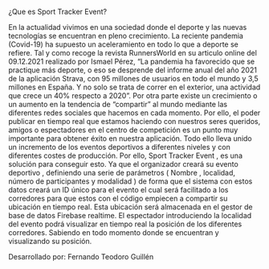 ¿Que es Sport Tracker Event?

En la actualidad vivimos en una sociedad donde el deporte y las nuevas tecnologías se encuentran en pleno crecimiento. La reciente pandemia (Covid-19) ha 
supuesto un aceleramiento en todo lo que a deporte se refiere. Tal y como recoge la revista RunnersWorld en su articulo online del 09.12.2021 realizado por 
Ismael Pérez, “La pandemia ha favorecido que se practique más deporte, o eso se desprende del informe anual del año 2021 de la aplicación Strava, con 95 millones 
de usuarios en todo el mundo y 3,5 millones en España. Y no solo se trata de correr en el exterior, una actividad que crece un 40% respecto a 2020”.
Por otra parte existe un crecimiento o un aumento en la tendencia de “compartir” al mundo mediante las diferentes redes sociales que hacemos en cada momento. 
Por ello, el poder publicar en tiempo real que estamos haciendo con nuestros seres queridos, amigos o espectadores en el centro de competición es un punto 
muy importante para obtener éxito en nuestra aplicación.
Todo ello lleva unido un incremento de los eventos deportivos a diferentes niveles y con diferentes costes de producción. Por ello, Sport Tracker Event , es 
una solución para conseguir esto. Ya que el organizador creará su evento deportivo , definiendo una serie de parámetros ( Nombre , localidad, número de 
participantes y modalidad ) de forma que el sistema con estos datos creará un ID único para el evento el cual será facilitado a los corredores para que estos 
con el código empiecen a compartir su ubicación en tiempo real. Esta ubicación será almacenada en el gestor de base de datos Firebase realtime.
El espectador introduciendo la localidad del evento podrá visualizar en tiempo real la posición de los diferentes corredores. Sabiendo en todo momento donde 
se encuentran y visualizando su posición.



Desarrollado por: Fernando Teodoro Guillén

